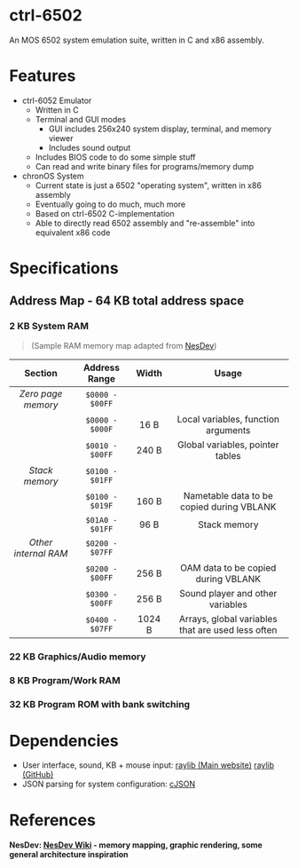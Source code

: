 # ctrl-6502
An MOS 6502 system emulation suite, written in C and x86 assembly.

# Features
- ctrl-6052 Emulator
  - Written in C
  - Terminal and GUI modes
    - GUI includes 256x240 system display, terminal, and memory viewer
    - Includes sound output
  - Includes BIOS code to do some simple stuff
  - Can read and write binary files for programs/memory dump
- chronOS System
  - Current state is just a 6502 "operating system", written in x86 assembly
  - Eventually going to do much, much more
  - Based on ctrl-6502 C-implementation
  - Able to directly read 6502 assembly and "re-assemble" into equivalent x86 code

# Specifications
## Address Map - 64 KB total address space

### 2 KB System RAM
>(Sample RAM memory map adapted from [NesDev](https://www.nesdev.org/wiki/Sample_RAM_map))

| Section | Address Range | Width | Usage |
| :---: | :---: | :---: | :---: |
| *Zero page memory* | `$0000 - $00FF` |  | |
| |`$0000 - $000F`| 16 B | Local variables, function arguments |
| |`$0010 - $00FF`| 240 B | Global variables, pointer tables |
| *Stack memory* | `$0100 - $01FF` |  | |
| |`$0100 - $019F`| 160 B | Nametable data to be copied during VBLANK |
| |`$01A0 - $01FF`| 96 B | Stack memory |
| *Other internal RAM* | `$0200 - $07FF` |  | |
| |`$0200 - $00FF`| 256 B | OAM data to be copied during VBLANK |
| |`$0300 - $00FF`| 256 B | Sound player and other variables |
| |`$0400 - $07FF`| 1024 B | Arrays, global variables that are used less often

### 22 KB Graphics/Audio memory

### 8 KB Program/Work RAM

### 32 KB Program ROM with bank switching

# Dependencies
- User interface, sound, KB + mouse input: [raylib (Main website)](https://www.raylib.com/) [raylib (GitHub)](https://github.com/raysan5/raylib)
- JSON parsing for system configuration: [cJSON](https://github.com/DaveGamble/cJSON)

# References
#### NesDev: [NesDev Wiki](https://www.nesdev.org/wiki/Nesdev_Wiki) - memory mapping, graphic rendering, some general architecture inspiration
